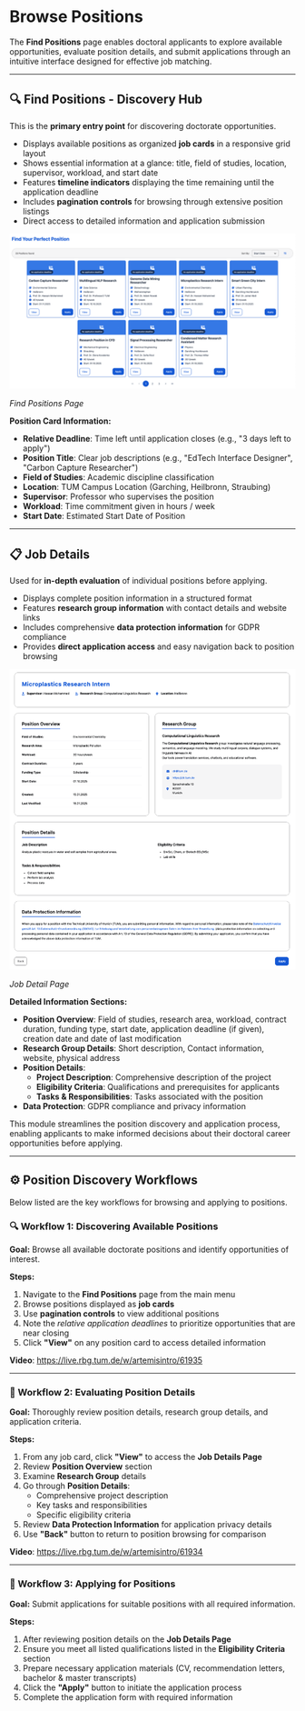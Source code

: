 # Browse Positions

The **Find Positions** page enables doctoral applicants to explore available opportunities, evaluate position details, and submit applications through an intuitive interface designed for effective job matching.

---

## 🔍 Find Positions - Discovery Hub

This is the **primary entry point** for discovering doctorate opportunities.

- Displays available positions as organized **job cards** in a responsive grid layout
- Shows essential information at a glance: title, field of studies, location, supervisor, workload, and start date
- Features **timeline indicators** displaying the time remaining until the application deadline
- Includes **pagination controls** for browsing through extensive position listings
- Direct access to detailed information and application submission

![Find Positions Page](images/find-positions.png)
<div style={{textAlign:'center'}}>
  <em>Find Positions Page</em>
</div>

**Position Card Information:**
- **Relative Deadline**: Time left until application closes (e.g., "3 days left to apply")
- **Position Title**: Clear job descriptions (e.g., "EdTech Interface Designer", "Carbon Capture Researcher")
- **Field of Studies**: Academic discipline classification
- **Location**: TUM Campus Location (Garching, Heilbronn, Straubing)
- **Supervisor**: Professor who supervises the position
- **Workload**: Time commitment given in hours / week
- **Start Date**: Estimated Start Date of Position
---

## 📋 Job Details

Used for **in-depth evaluation** of individual positions before applying.

- Displays complete position information in a structured format
- Features **research group information** with contact details and website links
- Includes comprehensive **data protection information** for GDPR compliance
- Provides **direct application access** and easy navigation back to position browsing

![Job Details Page](images/job-detail-applicant.png)
<div style={{textAlign:'center'}}>
  <em>Job Detail Page</em>
</div>

**Detailed Information Sections:**
- **Position Overview**: Field of studies, research area, workload, contract duration, funding type, start date, application deadline (if given), creation date and date of last modification
- **Research Group Details**: Short description, Contact information, website, physical address
- **Position Details**:
  - **Project Description**: Comprehensive description of the project
  - **Eligibility Criteria**: Qualifications and prerequisites for applicants
  - **Tasks & Responsibilities**: Tasks associated with the position
- **Data Protection**: GDPR compliance and privacy information

This module streamlines the position discovery and application process, enabling applicants to make informed decisions about their doctoral career opportunities before applying.

---

## ⚙️ Position Discovery Workflows

Below listed are the key workflows for browsing and applying to positions.

### 🔍 Workflow 1: Discovering Available Positions

**Goal:** Browse all available doctorate positions and identify opportunities of interest.

**Steps:**
1. Navigate to the **Find Positions** page from the main menu
2. Browse positions displayed as **job cards**
3. Use **pagination controls** to view additional positions
4. Note the *relative application deadlines* to prioritize opportunities that are near closing
5. Click **"View"** on any position card to access detailed information

**Video**: https://live.rbg.tum.de/w/artemisintro/61935

---

### 📖 Workflow 2: Evaluating Position Details

**Goal:** Thoroughly review position details, research group details, and application criteria.

**Steps:**
1. From any job card, click **"View"** to access the **Job Details Page**
2. Review **Position Overview** section
3. Examine **Research Group** details
4. Go through **Position Details**:
   - Comprehensive project description
   - Key tasks and responsibilities
   - Specific eligibility criteria
5. Review **Data Protection Information** for application privacy details
6. Use **"Back"** button to return to position browsing for comparison

**Video**: https://live.rbg.tum.de/w/artemisintro/61934

---

### 📝 Workflow 3: Applying for Positions

**Goal:** Submit applications for suitable positions with all required information.

**Steps:**
1. After reviewing position details on the **Job Details Page**
2. Ensure you meet all listed qualifications listed in the **Eligibility Criteria** section
3. Prepare necessary application materials (CV, recommendation letters, bachelor & master transcripts)
4. Click the **"Apply"** button to initiate the application process
5. Complete the application form with required information
